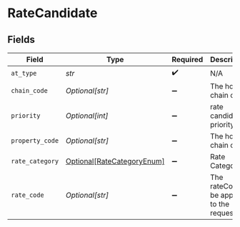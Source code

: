 # RateCandidate


## Fields

| Field                                                                 | Type                                                                  | Required                                                              | Description                                                           | Example                                                               |
| --------------------------------------------------------------------- | --------------------------------------------------------------------- | --------------------------------------------------------------------- | --------------------------------------------------------------------- | --------------------------------------------------------------------- |
| `at_type`                                                             | *str*                                                                 | :heavy_check_mark:                                                    | N/A                                                                   | RateCandidate                                                         |
| `chain_code`                                                          | *Optional[str]*                                                       | :heavy_minus_sign:                                                    | The hotel chain code                                                  | HL                                                                    |
| `priority`                                                            | *Optional[int]*                                                       | :heavy_minus_sign:                                                    | rate candidate priority                                               |                                                                       |
| `property_code`                                                       | *Optional[str]*                                                       | :heavy_minus_sign:                                                    | The hotel chain code                                                  | HL12345                                                               |
| `rate_category`                                                       | [Optional[RateCategoryEnum]](../../models/shared/ratecategoryenum.md) | :heavy_minus_sign:                                                    | Rate Category                                                         |                                                                       |
| `rate_code`                                                           | *Optional[str]*                                                       | :heavy_minus_sign:                                                    | The rateCode to be applied to the request                             | HL123                                                                 |